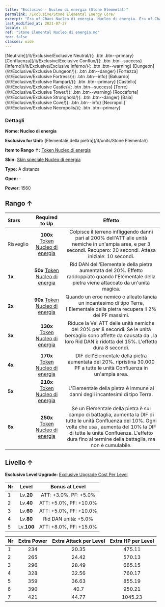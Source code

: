 ```yaml
---
title: "Esclusivo - Nucleo di energia (Stone Elemental)"
permalink: /Exclusive/Stone Elemental Energy Core/
excerpt: "Era of Chaos Nucleo di energia. Nucleo di energia. Era of Chaos Esclusivo Nucleo di energia. Elementale della pietra Esclusivo."
last_modified_at: 2021-07-27
locale: it
ref: "Stone Elemental Nucleo di energia.md"
toc: false
classes: wide
---
```

 [Neutrale](/it/Exclusive/Exclusive Neutral/){: .btn .btn--primary} [Confluenza](/it/Exclusive/Exclusive Conflux/){: .btn .btn--success} [Inferno](/it/Exclusive/Exclusive Inferno/){: .btn .btn--warning} [Dungeon](/it/Exclusive/Exclusive Dungeon/){: .btn .btn--danger} [Fortezza](/it/Exclusive/Exclusive Fortress/){: .btn .btn--info} [Baluardo](/it/Exclusive/Exclusive Rampart/){: .btn .btn--primary} [Castello](/it/Exclusive/Exclusive Castle/){: .btn .btn--success} [Torre](/it/Exclusive/Exclusive Tower/){: .btn .btn--warning} [Roccaforte](/it/Exclusive/Exclusive Stronghold/){: .btn .btn--danger} [Baia](/it/Exclusive/Exclusive Cove/){: .btn .btn--info} [Necropoli](/it/Exclusive/Exclusive Necropolis/){: .btn .btn--primary} 

### Dettagli
 **Nome: Nucleo di energia** 

 **Esclusivo for Unit:** [Elementale della pietra](/it/units/Stone Elemental/) 

 **Item to Rango ↑:** [Token Nucleo di energia](/ItemsIT/con_999/)

 **Skin:** [Skin speciale Nucleo di energia](/ItemsIT/con_667/)

 **Type:** A distanza

 **Open:** -

 **Power:** 1560

## Rango ↑

  |     Stars    |  Required to Up | Effetto |
  |:-------------|:---------------:|:---------------:|
  |  Risveglio  | **100x** [Token Nucleo di energia](/ItemsIT/con_999/) | <Spaccaroccia> Colpisce il terreno infliggendo danni pari al 200% dell'ATT alle unità nemiche in un'ampia area, <respingendole> e <stordendole> per 3 secondi. Recupero: 20 secondi. Attesa iniziale: 10 secondi. |
  | **1x** <i class="fas fa-star"/> | **50x** [Token Nucleo di energia](/ItemsIT/con_999/) | Rid DAN dell'Elementale della pietra aumentata del 20%. Effetto raddoppiato quando l'Elementale della pietra viene attaccato da un'unità magica. |
  | **2x** <i class="fas fa-star"/> | **90x** [Token Nucleo di energia](/ItemsIT/con_999/) | <Argilla> Quando un eroe nemico o alleato lancia un incantesimo di tipo Terra, l'Elementale della pietra recupera il 2% dei PF massimi. |
  | **3x** <i class="fas fa-star"/> | **130x** [Token Nucleo di energia](/ItemsIT/con_999/) | <Spaccaroccia> Riduce la Vel ATT delle unità nemiche del 20% per 8 secondi. Se le unità bersaglio sono affette da <Combustione> causata da <Tripletta infuocata>, la loro Rid DAN è ridotta del 15%. L'effetto dura 8 secondi. |
  | **4x** <i class="fas fa-star"/> | **170x** [Token Nucleo di energia](/ItemsIT/con_999/) | DIF dell'Elementale della pietra aumentata del 20%. <Argilla> ripristina 30.000 PF a tutte le unità Confluenza in un'ampia area. |
  | **5x** <i class="fas fa-star"/> | **210x** [Token Nucleo di energia](/ItemsIT/con_999/) | L'Elementale della pietra è immune ai danni degli incantesimi di tipo Terra. |
  | **6x** <i class="fas fa-star"/> | **250x** [Token Nucleo di energia](/ItemsIT/con_999/) | <Riverbero elementale> Se un Elementale della pietra è sul campo di battaglia, aumenta la DIF di tutte le unità Confluenza del 10%. Ogni volta che usa <Spaccaroccia>, aumenta del 10% la DIF di tutte le unità Confluenza. L'effetto dura fino al termine della battaglia, ma non è cumulabile. |


## Livello ↑
 **Esclusivo Level Upgrade:** [Exclusive Upgrade Cost Per Level](/Exclusive/ExclusiveUpgradeCostPerLevel/)

  |  Nr  |   Level  | Bonus at Level |
  |:-----|:--------:|:--------------:|
  | 1 | Lv.**20** | ATT: +3.0%, PF: +5.0% |
  | 2 | Lv.**40** | ATT: +5.0%, PF: +10.0% |
  | 3 | Lv.**60** | ATT: +5.0%, PF: +10.0% |
  | 4 | Lv.**80** | Rid DAN unità: +5.0% |
  | 5 | Lv.**100** | ATT: +8.0%, PF: +15.0% |


  |  Nr  |  Extra Power | Extra Attack per Level | Extra HP per Level |
  |:-----|:--------:|:--------:|:--------:|
  | 1 | 234 | 20.35 | 475.11 |
  | 2 | 265 | 24.42 | 570.13 |
  | 3 | 296 | 28.49 | 665.15 |
  | 4 | 328 | 32.56 | 760.17 |
  | 5 | 359 | 36.63 | 855.19 |
  | 6 | 390 | 40.7 | 950.21 |
  | 7 | 421 | 44.77 | 1045.23 |


